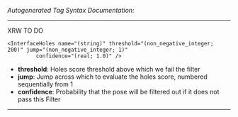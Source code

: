 _Autogenerated Tag Syntax Documentation:_

---
XRW TO DO

```
<InterfaceHoles name="(string)" threshold="(non_negative_integer; 200)" jump="(non_negative_integer; 1)"
         confidence="(real; 1.0)" />
```

-   **threshold**: Holes score threshold above which we fail the filter
-   **jump**: Jump across which to evaluate the holes score, numbered sequentially from 1
-   **confidence**: Probability that the pose will be filtered out if it does not pass this Filter

---
